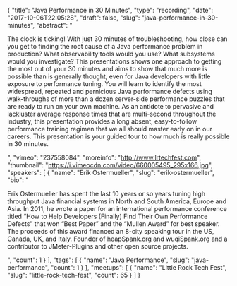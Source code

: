 {
  "title": "Java Performance in 30 Minutes",
  "type": "recording",
  "date": "2017-10-06T22:05:28",
  "draft": false,
  "slug": "java-performance-in-30-minutes",
  "abstract": "<p>The clock is ticking! With just 30 minutes of troubleshooting, how close can you get to finding the root cause of a Java performance problem in production? What observability tools would you use? What subsystems would you investigate? This presentations shows one approach to getting the most out of your 30 minutes and aims to show that much more is possible than is generally thought, even for Java developers with little exposure to performance tuning. You will learn to identify the most widespread, repeated and pernicious Java performance defects using walk-throughs of more than a dozen server-side performance puzzles that are ready to run on your own machine. As an antidote to pervasive and lackluster average response times that are multi-second throughout the industry, this presentation provides a long absent, easy-to-follow performance training regimen that we all should master early on in our careers. This presentation is your guided tour to how much is really possible in 30 minutes.</p>",
  "vimeo": "237558084",
  "moreinfo": "http://www.lrtechfest.com",
  "thumbnail": "https://i.vimeocdn.com/video/660005495_295x166.jpg",
  "speakers": [
    {
      "name": "Erik Ostermueller",
      "slug": "erik-ostermueller",
      "bio": "<p>Erik Ostermueller has spent the last 10 years or so years tuning high throughput Java financial systems in North and South America, Europe and Asia. In 2011, he wrote a paper for an international performance conference titled “How to Help Developers (Finally) Find Their Own Performance Defects” that won “Best Paper” and the “Mullen Award” for best speaker. The proceeds of this award financed an 8-city speaking tour in the US, Canada, UK, and Italy. Founder of heapSpank.org and wuqiSpank.org and a contributor to JMeter-Plugins and other open source projects.</p>",
      "count": 1
    }
  ],
  "tags": [
    {
      "name": "Java Performance",
      "slug": "java-performance",
      "count": 1
    }
  ],
  "meetups": [
    {
      "name": "Little Rock Tech Fest",
      "slug": "little-rock-tech-fest",
      "count": 65
    }
  ]
}